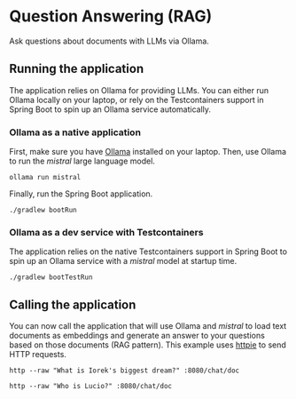 # Question Answering (RAG)

Ask questions about documents with LLMs via Ollama.

## Running the application

The application relies on Ollama for providing LLMs. You can either run Ollama locally on your laptop, or rely on the Testcontainers support in Spring Boot to spin up an Ollama service automatically.

### Ollama as a native application

First, make sure you have [Ollama](https://ollama.ai) installed on your laptop.
Then, use Ollama to run the _mistral_ large language model.

```shell
ollama run mistral
```

Finally, run the Spring Boot application.

```shell
./gradlew bootRun
```

### Ollama as a dev service with Testcontainers

The application relies on the native Testcontainers support in Spring Boot to spin up an Ollama service with a _mistral_ model at startup time.

```shell
./gradlew bootTestRun
```

## Calling the application

You can now call the application that will use Ollama and _mistral_ to load text documents as embeddings and generate an answer to your questions based on those documents (RAG pattern).
This example uses [httpie](https://httpie.io) to send HTTP requests.

```shell
http --raw "What is Iorek's biggest dream?" :8080/chat/doc
```

```shell
http --raw "Who is Lucio?" :8080/chat/doc
```
